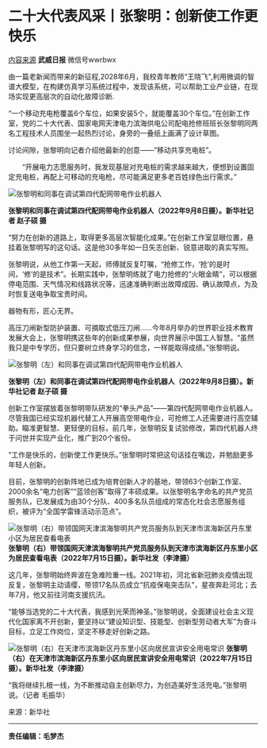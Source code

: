 # 二十大代表风采丨张黎明：创新使工作更快乐

<!-- html2md -i "https://mp.weixin.qq.com/s?__biz=MzIyMTI1MTk5MQ==&mid=2247710105&idx=3&sn=9092838864ba775de7635ae200d50956" > b30_二十大代表风采_张黎明_创新使工作更快乐.md -->

[内容来源](https://mp.weixin.qq.com/s?__biz=MzIyMTI1MTk5MQ==&mid=2247710105&idx=3&sn=9092838864ba775de7635ae200d50956) **武威日报** 微信号wwrbwx

由一篇老新闻而带来的新征程,2028年6月，我校青年教师“王晓飞",利用微调的智谱大模型，在构建仿真学习系统过程中，发现该系统，可以帮助工业产业链，在现场实现更高层次的自动化故障诊断.

“一个移动充电枪覆盖6个车位，如果安装5个，就能覆盖30个车位。”在创新工作室，党的二十大代表、国家电网天津电力滨海供电公司配电抢修班班长张黎明同两名工程技术人员围坐一起热烈讨论，身旁的一叠纸上画满了设计草图。

   讨论间隙，张黎明向记者介绍他最新的创意——“移动共享充电桩”。

　　“开展电力志愿服务时，我发现基层对充电桩的需求越来越大，便想到设置固定充电桩，再配上可移动的充电枪，尽可能满足更多老百姓绿色出行需求。”

![张黎明和同事在调试第四代配网带电作业机器人](https://mmbiz.qpic.cn/mmbiz_jpg/mHvPQibgPEl5v6ebDxwEug9ZwY39icy37LbfXTlhVHg2FmRmP5NlaTgNGn9UMDb4jricgAQBRONoATMp1MXtqibtrg/640?wx_fmt=jpeg&wxfrom=5&wx_lazy=1&wx_co=1)

**张黎明和同事在调试第四代配网带电作业机器人（2022年9月8日摄）。新华社记者 赵子硕 摄**

“努力在创新的道路上，取得更多高层次智能化成果。”在创新工作室显眼位置，悬挂着张黎明写的这句话。这是他30多年如一日矢志创新、锐意进取的真实写照。

张黎明说，从他工作第一天起，师傅就反复叮嘱，“抢修工作，‘抢’的是时间，‘修’的是技术”。长期实践中，张黎明练就了电力抢修的“火眼金睛”，可以根据停电范围、天气情况和线路状况等，迅速准确判断出故障成因、确认故障点，为及时恢复送电争取宝贵时间。

器物有形，匠心无界。

高压刀闸新型防护装置、可摘取式低压刀闸……今年8月举办的世界职业技术教育发展大会上，张黎明携这些年的创新成果参展，向世界展示中国工人智慧。“虽然我只是中专学历，但只要树立终身学习的信念，一样能取得成绩。”张黎明说。

![张黎明（左）和同事在调试第四代配网带电作业机器人](https://mmbiz.qpic.cn/mmbiz_jpg/mHvPQibgPEl5v6ebDxwEug9ZwY39icy37LQZWiclHo3ENt1ibrian3I76NVSlicFkcRSlnkAfA8mNUGlc5wClVTHS8Hw/640?wx_fmt=jpeg&wxfrom=5&wx_lazy=1&wx_co=1)

**张黎明（左）和同事在调试第四代配网带电作业机器人（2022年9月8日摄）。新华社记者 赵子硕 摄**

创新工作室摆放着张黎明带队研发的“拳头产品”——第四代配网带电作业机器人。尽管我国已经实现机器代替工人开展高空带电作业，可抢修工人还需要进行高空辅助。瞄准更智慧、更轻便的目标，前几年，张黎明反复试验修改，第四代机器人终于问世并实现产业化，推广到20个省份。

“工作是快乐的，创新使工作更快乐。”张黎明时常把这句话挂在嘴边，并勉励更多年轻人创新。

目前，张黎明的创新阵地已成为培育创新人才的基地，带领63个创新工作室、2000余名“电力创客”“蓝领创客”取得了丰硕成果。以张黎明名字命名的共产党员服务队，已发展成为由30个分队、400多名队员组成的常态化社会志愿服务组织，被评为“全国学雷锋活动示范点”。

![张黎明（右）带领国网天津滨海黎明共产党员服务队到天津市滨海新区丹东里小区为居民查看电表](https://mmbiz.qpic.cn/mmbiz_jpg/mHvPQibgPEl5v6ebDxwEug9ZwY39icy37LIUzGKcFBYXp0wR1SGibX1NbkAW89uulhNYWPdEgLu50AibC6ZLf6cg0A/640?wx_fmt=jpeg&wxfrom=5&wx_lazy=1&wx_co=1)
**张黎明（右）带领国网天津滨海黎明共产党员服务队到天津市滨海新区丹东里小区为居民查看电表（2022年7月15日摄）。新华社发（李津摄）**

这几年，张黎明始终奔波在急难险重一线。2021年初，河北省新冠肺炎疫情出现反复，张黎明主动请缨，带领17名队员成立“抗疫保电突击队”，星夜奔赴河北；去年7月，他又前往河南支援抗汛。

“能够当选党的二十大代表，我感到光荣而神圣。”张黎明说，全面建设社会主义现代化国家离不开创新，要坚持以“建设知识型、技能型、创新型劳动者大军”为奋斗目标，立足工作岗位，坚定不移走好创新之路。

![张黎明（右）在天津市滨海新区丹东里小区向居民宣讲安全用电常识](https://mmbiz.qpic.cn/mmbiz_jpg/mHvPQibgPEl5v6ebDxwEug9ZwY39icy37L7MrGQ7EPV8M34icjibQQZxq7je92YEITz3b8ibH4faAjshic55k2WWxgBQ/640?wx_fmt=jpeg&wxfrom=5&wx_lazy=1&wx_co=1)
**张黎明（右）在天津市滨海新区丹东里小区向居民宣讲安全用电常识（2022年7月15日摄）。新华社发（李津摄）**

“我将继续扎根一线，为不断推动自主创新尽力，为创造美好生活充电。”张黎明说。（记者 毛振华）

来源：新华社

---

**责任编辑：毛梦杰**
